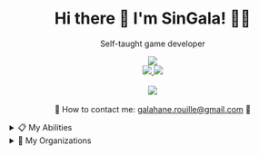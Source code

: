 <h1 align='center'>
Hi there 👋 I'm SinGala! 👨‍💻
</h1>

<p align='center'>
Self-taught game developer
  <br/>
</p>

<p align='center'>
  <img src="https://komarev.com/ghpvc/?username=Sin-Gala"></a><br/>
  <a href='https://www.linkedin.com/in/galahane-rouille-poirel-641196183/' target='_blank'>
  <img src="https://img.shields.io/badge/LinkedIn-0077B5?style=for-the-badge&logo=linkedin&logoColor=white" />
</a>
<a href='https://twitter.com/sin_gala' target='_blank'>
  <img src="https://img.shields.io/badge/Twitter-1DA1F2?style=for-the-badge&logo=twitter&logoColor=white" />
</a>
  <br/>
  <br/>

<!--<img src="https://github-readme-stats.vercel.app/api/?username=Sin-Gala&count_private=true&theme=tokyonight&showicons=true" />-->
<img src="https://github-readme-stats.vercel.app/api/top-langs/?username=Sin-Gala&theme=tokyonight" />


<br />
<br/>
📧 How to contact me: <a href='mailto:galahane.rouille@gmail.com'>galahane.rouille@gmail.com</a> 📧
</p>

<details>
  <summary>📋 My Abilities</summary>
  
### Languages, Softwares and Frameworks I use regularly
| Languages                 | Softwares & Frameworks 
| :------------------------:| :-------------------------------------:|
| HTML / CSS                | Unity                                  |
| C#                        | GB Studio                              |
| Javascript                | Fabric                                 |
| Julia                     |                                        |
| Java                      |                                        |
| ANTLR4                    |                                        |

### Languages I speak
<ul>
  <li>French: Native</li>
  <li>English: Fluent</li>
  <li>Portuguese (Brazil): Basics</li>
  <li>Spanish: Basics</li>
</ul>
  
### What I wish to learn
| Languages                 | Softwares & Frameworks 
| :------------------------:| :-------------------------------------:|
| C / C++                   | Postman                                |
| Rust                      | Godot                                  |
| HLSL                      | Unreal Engine                          |
| Regex                     |                                        |
</details>

<details>
  <summary>📌 My Organizations</summary>
<ul>
  <li><a href="https://github.com/TheanaProductions">Theana Productions</a></li>
</ul>
  </details
